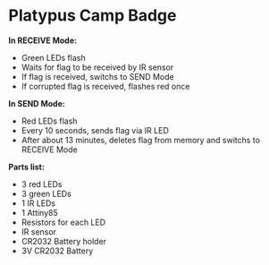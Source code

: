# Platypus Camp Badge

**In RECEIVE Mode:**
 - Green LEDs flash
 - Waits for flag to be received by IR sensor
 - If flag is received, switchs to SEND Mode
 - If corrupted flag is received, flashes red once

**In SEND Mode:**
 - Red LEDs flash
 - Every 10 seconds, sends flag via IR LED
 - After about 13 minutes, deletes flag from memory and switchs to RECEIVE Mode

**Parts list:**
 - 3 red LEDs
 - 3 green LEDs
 - 1 IR LEDs
 - 1 Attiny85
 - Resistors for each LED
 - IR sensor
 - CR2032 Battery holder
 - 3V CR2032 Battery
